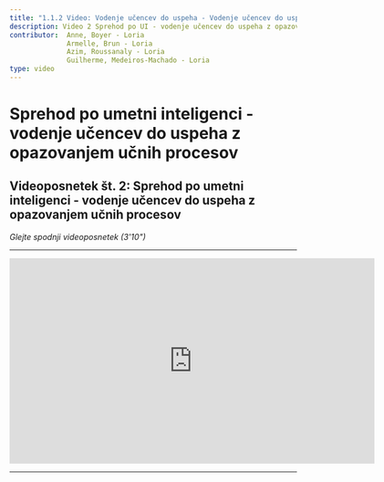 ```yaml
---
title: "1.1.2 Video: Vodenje učencev do uspeha - Vodenje učencev do uspeha"
description: Video 2 Sprehod po UI - vodenje učencev do uspeha z opazovanjem učnih procesov
contributor:  Anne, Boyer - Loria
              Armelle, Brun - Loria
              Azim, Roussanaly - Loria
              Guilherme, Medeiros-Machado - Loria
type: video
---
```

# Sprehod po umetni inteligenci - vodenje učencev do uspeha z opazovanjem učnih procesov
## Videoposnetek št. 2: Sprehod po umetni inteligenci - vodenje učencev do uspeha z opazovanjem učnih procesov
_Glejte spodnji videoposnetek (3'10")_

----------
<center><iframe width="640" height="360" src="https://www.youtube.com/embed/ESx1tF64iZk?rel=0&showinfo=0&cc_load_policy=1&hl=fr&modestbranding=1" frameborder="0" allowfullscreen></iframe></center>

-----------
